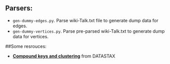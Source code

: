 
## Parsers:
 * `gen-dummy-edges.py`. Parse wiki-Talk.txt file to generate dump data for edges.
 * `gen-dummy-vertices.py`. Parse pre-parsed wiki-Talk.txt to generate dump data for vertices.

##Some resrouces:
 * **[Compound keys and clustering](https://docs.datastax.com/en/cql/3.1/cql/ddl/ddl_compound_keys_c.html)** from DATASTAX

